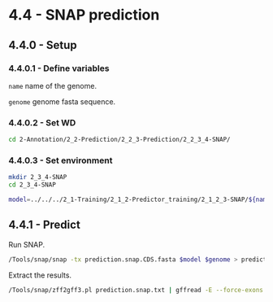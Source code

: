 4.4 - SNAP prediction
=====================

## 4.4.0 - Setup

### 4.4.0.1 - Define variables

`name` name of the genome.

`genome` genome fasta sequence.

### 4.4.0.2 - Set WD

```bash
cd 2-Annotation/2_2-Prediction/2_2_3-Prediction/2_2_3_4-SNAP/
```

### 4.4.0.3 - Set environment

```bash
mkdir 2_3_4-SNAP
cd 2_3_4-SNAP

model=../../../2_1-Training/2_1_2-Predictor_training/2_1_2_3-SNAP/${name}.SNAP.hmm
```

4.4.1 - Predict
---------------

Run SNAP.

``` bash
/Tools/snap/snap -tx prediction.snap.CDS.fasta $model $genome > prediction.snap.txt 2> err 
```

Extract the results.

``` bash
/Tools/snap/zff2gff3.pl prediction.snap.txt | gffread -E --force-exons -O -F -o - | sed '1,1d;s:-snap\.:-snap.t:' | sed '/mRNA/ s:\(.*\)mRNA\(.*ID=\)\(.*\)\.t\([0-9]*\)$:\1gene\2\3.g\4\n\1mRNA\2\3.t\4;Parent=\3.g\4:;/CDS/ s/\(.*Parent=\)\(.*\)/\1\2;ID=\2.cds./;/exon/ s/\(.*Parent=\)\(.*\)/\1\2;ID=\2.exon./' | awk '{if ($3=="exon" || $3=="CDS" ) {print $0NR} else {print $0}   } ' > prediction.snap.gff3
```
